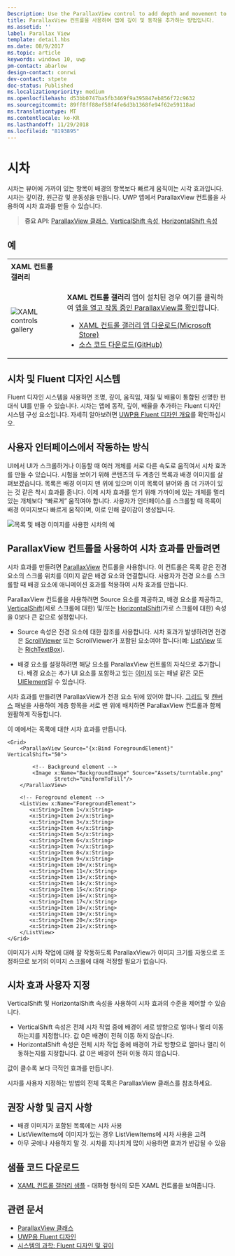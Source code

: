 ```yaml
---
Description: Use the ParallaxView control to add depth and movement to your app.
title: ParallaxView 컨트롤을 사용하여 앱에 깊이 및 동작을 추가하는 방법입니다.
ms.assetid: ''
label: Parallax View
template: detail.hbs
ms.date: 08/9/2017
ms.topic: article
keywords: windows 10, uwp
pm-contact: abarlow
design-contact: conrwi
dev-contact: stpete
doc-status: Published
ms.localizationpriority: medium
ms.openlocfilehash: d53bb0747ba5fb3469f9a395847eb856f72c9632
ms.sourcegitcommit: 89ff8ff88ef58f4fe6d3b1368fe94f62e59118ad
ms.translationtype: MT
ms.contentlocale: ko-KR
ms.lasthandoff: 11/29/2018
ms.locfileid: "8193895"
---
```

# <a name="parallax"></a>시차

시차는 뷰어에 가까이 있는 항목이 배경의 항목보다 빠르게 움직이는 시각 효과입니다. 시차는 깊이감, 원근감 및 운동성을 만듭니다. UWP 앱에서 ParallaxView 컨트롤을 사용하여 시차 효과를 만들 수 있습니다.  

> **중요 API**: [ParallaxView 클래스](https://docs.microsoft.com/uwp/api/Windows.UI.Xaml.Controls.Parallaxview), [VerticalShift 속성](https://docs.microsoft.com/uwp/api/Windows.UI.Xaml.Controls.Parallaxview.VerticalShift), [HorizontalShift 속성](https://docs.microsoft.com/uwp/api/Windows.UI.Xaml.Controls.Parallaxview.HorizontalShift)

## <a name="examples"></a>예

<table>
<th align="left">XAML 컨트롤 갤러리<th>
<tr>
<td><img src="images/xaml-controls-gallery-sm.png" alt="XAML controls gallery"></img></td>
<td>
    <p><strong style="font-weight: semi-bold">XAML 컨트롤 갤러리</strong> 앱이 설치된 경우 여기를 클릭하여 <a href="xamlcontrolsgallery:/item/ParallaxView">앱을 열고 작동 중인 ParallaxView를 확인</a>합니다.</p>
    <ul>
    <li><a href="https://www.microsoft.com/store/productId/9MSVH128X2ZT">XAML 컨트롤 갤러리 앱 다운로드(Microsoft Store)</a></li>
    <li><a href="https://github.com/Microsoft/Windows-universal-samples/tree/master/Samples/XamlUIBasics">소스 코드 다운로드(GitHub)</a></li>
    </ul>
</td>
</tr>
</table>

## <a name="parallax-and-the-fluent-design-system"></a>시차 및 Fluent 디자인 시스템

 Fluent 디자인 시스템을 사용하면 조명, 깊이, 움직임, 재질 및 배율이 통합된 선명한 현대식 UI를 만들 수 있습니다. 시차는 앱에 동작, 깊이, 배율을 추가하는 Fluent 디자인 시스템 구성 요소입니다. 자세히 알아보려면 [UWP용 Fluent 디자인 개요](../fluent-design-system/index.md)를 확인하십시오.

## <a name="how-it-works-in-a-user-interface"></a>사용자 인터페이스에서 작동하는 방식

UI에서 UI가 스크롤하거나 이동할 때 여러 개체를 서로 다른 속도로 움직여서 시차 효과를 만들 수 있습니다. <!-- Parallax is an important tool in adding depth to applications along with other techniques like transition animations, perspective tilt, and layering. --> 시험을 보이기 위해 콘텐츠의 두 계층인 목록과 배경 이미지를 살펴보겠습니다.  목록은 배경 이미지 맨 위에 있으며 이미 목록이 뷰어와 좀 더 가까이 있는 것 같은 착시 효과를 줍니다.  이제 시차 효과를 얻기 위해 가까이에 있는 개체를 멀리 있는 개체보다 “빠르게” 움직여야 합니다.  사용자가 인터페이스를 스크롤할 때 목록이 배경 이미지보다 빠르게 움직이며, 이로 인해 깊이감이 생성됩니다.

 ![목록 및 배경 이미지를 사용한 시차의 예](images/_Parallax_v2.gif)

 
## <a name="using-the-parallaxview-control-to-create-a-parallax-effect"></a>ParallaxView 컨트롤을 사용하여 시차 효과를 만들려면

시차 효과를 만들려면 [ParallaxView](https://docs.microsoft.com/uwp/api/Windows.UI.Xaml.Controls.Parallaxview) 컨트롤을 사용합니다. 이 컨트롤은 목록 같은 전경 요소의 스크롤 위치를 이미지 같은 배경 요소와 연결합니다. 사용자가 전경 요소를 스크롤할 때 배경 요소에 애니메이션 효과를 적용하여 시차 효과를 만듭니다. 

ParallaxView 컨트롤을 사용하려면 Source 요소를 제공하고, 배경 요소를 제공하고, [VerticalShift](https://docs.microsoft.com/uwp/api/Windows.UI.Xaml.Controls.Parallaxview.VerticalShift)(세로 스크롤에 대한) 및/또는 [HorizontalShift](https://docs.microsoft.com/uwp/api/Windows.UI.Xaml.Controls.Parallaxview.HorizontalShift)(가로 스크롤에 대한) 속성을 0보다 큰 값으로 설정합니다. 
* Source 속성은 전경 요소에 대한 참조를 사용합니다. 시차 효과가 발생하려면 전경은 [ScrollViewer](https://docs.microsoft.com/en-us/uwp/api/Windows.UI.Xaml.Controls.ScrollViewer) 또는 ScrollViewer가 포함된 요소여야 합니다(예: [ListView](https://docs.microsoft.com/en-us/uwp/api/windows.ui.xaml.controls.listview) 또는 [RichTextBox](https://docs.microsoft.com/en-us/uwp/api/Windows.UI.Xaml.Controls.RichEditBox)). 

* 배경 요소를 설정하려면 해당 요소를 ParallaxView 컨트롤의 자식으로 추가합니다. 배경 요소는 추가 UI 요소를 포함하고 있는 [이미지](https://docs.microsoft.com/en-us/uwp/api/Windows.UI.Xaml.Controls.Image) 또는 패널 같은 모든 [UIElement](https://docs.microsoft.com/en-us/uwp/api/windows.ui.xaml.uielement)일 수 있습니다. 

시차 효과를 만들려면 ParallaxView가 전경 요소 뒤에 있어야 합니다. [그리드](https://docs.microsoft.com/en-us/uwp/api/windows.ui.xaml.controls.grid) 및 [캔버스](https://docs.microsoft.com/en-us/uwp/api/windows.ui.xaml.controls.canvas) 패널을 사용하여 계층 항목을 서로 맨 위에 배치하면 ParallaxView 컨트롤과 함께 원활하게 작동합니다.  

이 예에서는 목록에 대한 시차 효과를 만듭니다.
 
```xaml
<Grid>
    <ParallaxView Source="{x:Bind ForegroundElement}" VerticalShift="50"> 
    
        <!-- Background element --> 
        <Image x:Name="BackgroundImage" Source="Assets/turntable.png"
               Stretch="UniformToFill"/>
    </ParallaxView>
    
    <!-- Foreground element -->
    <ListView x:Name="ForegroundElement">
       <x:String>Item 1</x:String> 
       <x:String>Item 2</x:String> 
       <x:String>Item 3</x:String> 
       <x:String>Item 4</x:String> 
       <x:String>Item 5</x:String>  
       <x:String>Item 6</x:String> 
       <x:String>Item 7</x:String> 
       <x:String>Item 8</x:String> 
       <x:String>Item 9</x:String> 
       <x:String>Item 10</x:String>     
       <x:String>Item 11</x:String> 
       <x:String>Item 13</x:String> 
       <x:String>Item 14</x:String> 
       <x:String>Item 15</x:String> 
       <x:String>Item 16</x:String>     
       <x:String>Item 17</x:String> 
       <x:String>Item 18</x:String> 
       <x:String>Item 19</x:String> 
       <x:String>Item 20</x:String> 
       <x:String>Item 21</x:String>        
    </ListView>
</Grid>
``` 

이미지가 시차 작업에 대해 잘 작동하도록 ParallaxView가 이미지 크기를 자동으로 조정하므로 보기의 이미지 스크롤에 대해 걱정할 필요가 없습니다.

## <a name="customizing-the-parallax-effect"></a>시차 효과 사용자 지정 

VerticalShift 및 HorizontalShift 속성을 사용하여 시차 효과의 수준을 제어할 수 있습니다.

* VerticalShift 속성은 전체 시차 작업 중에 배경이 세로 방향으로 얼마나 멀리 이동하는지를 지정합니다. 값 0은 배경이 전혀 이동 하지 않습니다.
* HorizontalShift 속성은 전체 시차 작업 중에 배경이 가로 방향으로 얼마나 멀리 이동하는지를 지정합니다. 값 0은 배경이 전혀 이동 하지 않습니다.

값이 클수록 보다 극적인 효과를 만듭니다. 

시차를 사용자 지정하는 방법의 전체 목록은 ParallaxView 클래스를 참조하세요. 

## <a name="dos-and-donts"></a>권장 사항 및 금지 사항

- 배경 이미지가 포함된 목록에는 시차 사용
- ListViewItems에 이미지가 있는 경우 ListViewItems에 시차 사용을 고려
- 아무 곳에나 사용하지 말 것. 시차를 지나치게 많이 사용하면 효과가 반감될 수 있음

## <a name="get-the-sample-code"></a>샘플 코드 다운로드

- [XAML 컨트롤 갤러리 샘플](https://github.com/Microsoft/Windows-universal-samples/tree/master/Samples/XamlUIBasics) - 대화형 형식의 모든 XAML 컨트롤을 보여줍니다.

## <a name="related-articles"></a>관련 문서

- [ParallaxView 클래스](https://docs.microsoft.com/uwp/api/Windows.UI.Xaml.Controls.Parallaxview) 
- [UWP용 Fluent 디자인](../fluent-design-system/index.md)
- [시스템의 과학: Fluent 디자인 및 깊이](https://medium.com/microsoft-design/science-in-the-system-fluent-design-and-depth-fb6d0f23a53f)
